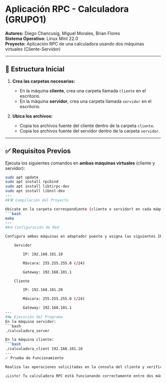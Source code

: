 # Aplicación RPC - Calculadora (GRUPO1)

**Autores:** Diego Chancusig, Miguel Morales, Brian Flores  
**Sistema Operativo:** Linux Mint 22.0  
**Proyecto:** Aplicación RPC de una calculadora usando dos máquinas virtuales (Cliente-Servidor)

---

## 📁 Estructura Inicial

1. **Crea las carpetas necesarias:**
   - En la máquina **cliente**, crea una carpeta llamada `cliente` en el escritorio.
   - En la máquina **servidor**, crea una carpeta llamada `servidor` en el escritorio.

2. **Ubica los archivos:**
   - Copia los archivos fuente del cliente dentro de la carpeta `cliente`.
   - Copia los archivos fuente del servidor dentro de la carpeta `servidor`.

---

## ✅ Requisitos Previos

Ejecuta los siguientes comandos en **ambas máquinas virtuales** (cliente y servidor):

```bash
sudo apt update
sudo apt install rpcbind
sudo apt install libtirpc-dev
sudo apt install libnsl-dev
---
##🛠️ Compilación del Proyecto

Ubícate en la carpeta correspondiente (cliente o servidor) en cada máquina y ejecuta:
```bash
make
---
##🌐 Configuración de Red

Configura ambas máquinas en adaptador puente y asigna las siguientes IPs:

    Servidor

        IP: 192.168.101.10

        Máscara: 255.255.255.0 (/24)

        Gateway: 192.168.101.1

    Cliente

        IP: 192.168.101.20

        Máscara: 255.255.255.0 (/24)

        Gateway: 192.168.101.1
---
##▶️ Ejecución del Programa
En la máquina servidor:
```bash
./calculadora_server

En la máquina cliente:
```bash
./calculadora_client 192.168.101.10
---
✅ Prueba de Funcionamiento

Realiza las operaciones solicitadas en la consola del cliente y verifica que el resultado sea procesado correctamente por el servidor.

¡Listo! Tu calculadora RPC está funcionando correctamente entre dos máquinas virtuales 🎉


